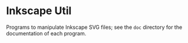 Inkscape Util
=============
Programs to manipulate Inkscape SVG files; see the `doc` directory for the documentation
of each program.

